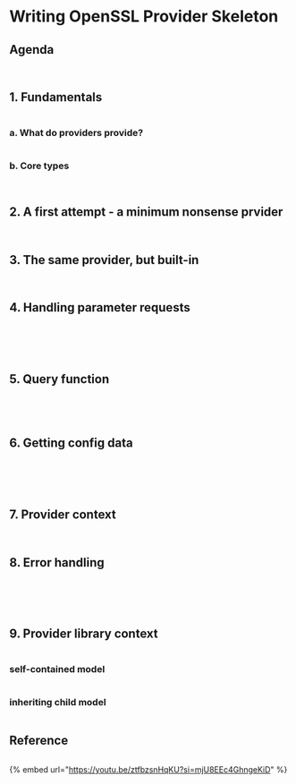 # Writing OpenSSL Provider Skeleton

## Agenda

<figure><img src="../../.gitbook/assets/IMG_4385 (1).png" alt=""><figcaption></figcaption></figure>

<figure><img src="../../.gitbook/assets/IMG_4387 (1).png" alt=""><figcaption></figcaption></figure>



## 1. Fundamentals

<figure><img src="../../.gitbook/assets/IMG_4388 (1).png" alt=""><figcaption></figcaption></figure>

### a. What do providers provide?

<figure><img src="../../.gitbook/assets/IMG_4389 (1).png" alt=""><figcaption></figcaption></figure>

### b. Core types

<figure><img src="../../.gitbook/assets/IMG_4390.png" alt=""><figcaption></figcaption></figure>

<figure><img src="../../.gitbook/assets/IMG_4391.png" alt=""><figcaption></figcaption></figure>









## 2. A first attempt - a minimum nonsense prvider

<figure><img src="../../.gitbook/assets/IMG_4392.png" alt=""><figcaption></figcaption></figure>

<figure><img src="../../.gitbook/assets/IMG_4393.png" alt=""><figcaption></figcaption></figure>







## 3. The same provider, but built-in

<figure><img src="../../.gitbook/assets/IMG_4394.png" alt=""><figcaption></figcaption></figure>

<figure><img src="../../.gitbook/assets/IMG_4395.png" alt=""><figcaption></figcaption></figure>







## 4. Handling parameter requests

<figure><img src="../../.gitbook/assets/IMG_4398 (1).png" alt=""><figcaption></figcaption></figure>

<figure><img src="../../.gitbook/assets/IMG_4423.png" alt=""><figcaption></figcaption></figure>

<figure><img src="../../.gitbook/assets/IMG_4400.png" alt=""><figcaption></figcaption></figure>

<figure><img src="../../.gitbook/assets/IMG_4401.png" alt=""><figcaption></figcaption></figure>

<figure><img src="../../.gitbook/assets/IMG_4402.png" alt=""><figcaption></figcaption></figure>













## 5. Query function

<figure><img src="../../.gitbook/assets/IMG_4403.png" alt=""><figcaption></figcaption></figure>

<figure><img src="../../.gitbook/assets/IMG_4404.png" alt=""><figcaption></figcaption></figure>

<figure><img src="../../.gitbook/assets/IMG_4405.png" alt=""><figcaption></figcaption></figure>

<figure><img src="../../.gitbook/assets/IMG_4406.png" alt=""><figcaption></figcaption></figure>











## 6. Getting config data

<figure><img src="../../.gitbook/assets/IMG_4407.png" alt=""><figcaption></figcaption></figure>

<figure><img src="../../.gitbook/assets/IMG_4408.png" alt=""><figcaption></figcaption></figure>

<figure><img src="../../.gitbook/assets/IMG_4409.png" alt=""><figcaption></figcaption></figure>

<figure><img src="../../.gitbook/assets/IMG_4422.png" alt=""><figcaption></figcaption></figure>

<figure><img src="../../.gitbook/assets/IMG_4410.png" alt=""><figcaption></figcaption></figure>









## 7. Provider context

<figure><img src="../../.gitbook/assets/IMG_4411.png" alt=""><figcaption></figcaption></figure>

<figure><img src="../../.gitbook/assets/IMG_4412.png" alt=""><figcaption></figcaption></figure>





## 8. Error handling

<figure><img src="../../.gitbook/assets/IMG_4413.png" alt=""><figcaption></figcaption></figure>

<figure><img src="../../.gitbook/assets/IMG_4414.png" alt=""><figcaption></figcaption></figure>

<figure><img src="../../.gitbook/assets/IMG_4415.png" alt=""><figcaption></figcaption></figure>

<figure><img src="../../.gitbook/assets/IMG_4416.png" alt=""><figcaption></figcaption></figure>

<figure><img src="../../.gitbook/assets/IMG_4417.png" alt=""><figcaption></figcaption></figure>













## 9. Provider library context

<figure><img src="../../.gitbook/assets/IMG_4418.png" alt=""><figcaption></figcaption></figure>



### self-contained model

<figure><img src="../../.gitbook/assets/IMG_4419.png" alt=""><figcaption></figcaption></figure>



### inheriting child model

<figure><img src="../../.gitbook/assets/IMG_4420.png" alt=""><figcaption></figcaption></figure>



## Reference

<figure><img src="../../.gitbook/assets/IMG_4421.png" alt=""><figcaption></figcaption></figure>







{% embed url="https://youtu.be/ztfbzsnHqKU?si=mjU8EEc4GhngeKiD" %}
